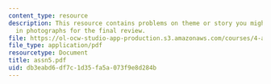 ```yaml
---
content_type: resource
description: This resource contains problems on theme or story you might like to present
  in photographs for the final review.
file: https://ol-ocw-studio-app-production.s3.amazonaws.com/courses/4-a21-stories-without-words-photographing-the-first-year-fall-2006/db3eabd6df7c1d35fa5a073f9e8d284b_assn5.pdf
file_type: application/pdf
resourcetype: Document
title: assn5.pdf
uid: db3eabd6-df7c-1d35-fa5a-073f9e8d284b
---
```

